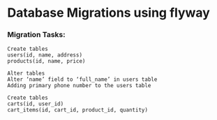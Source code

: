 # Database Migrations using flyway

### Migration Tasks:
```
Create tables
users(id, name, address)
products(id, name, price)
```

```
Alter tables
Alter ‘name’ field to ‘full_name’ in users table
Adding primary phone number to the users table
```
```
Create tables
carts(id, user_id)
cart_items(id, cart_id, product_id, quantity)
```
          